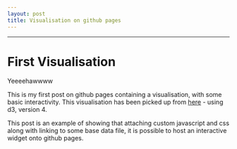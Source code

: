```yaml
---
layout: post
title: Visualisation on github pages
---
```



-----
<link rel="stylesheet" type="text/css" href="{{ site.baseurl }}/assets/css/custom.css">

# First Visualisation

Yeeeehawwww

This is my first post on github pages containing a visualisation, with some basic interactivity. This visualisation has been picked up from [here](https://bl.ocks.org/d3noob/bdf28027e0ce70bd132edc64f1dd7ea4) - using d3, version 4.

This post is an example of showing that attaching custom javascript and css along with linking to some base data file, it is possible to host an interactive widget onto github pages.

<div class="svg_container"></div>
<script type="text/javascript" src="https://cdnjs.cloudflare.com/ajax/libs/d3-tip/0.9.1/d3-tip.js"></script>
<script type="text/javascript" src="{{ site.baseurl }}/assets/js/custom.js"></script>